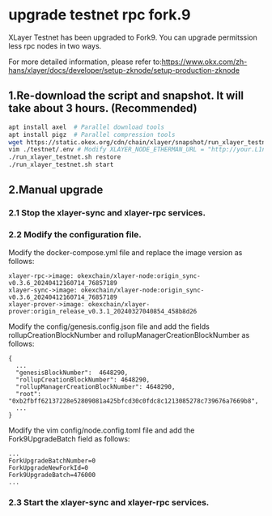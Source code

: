 # upgrade testnet rpc fork.9
XLayer Testnet has been upgraded to Fork9. You can upgrade permitssion less rpc nodes in two ways. 

For more detailed information, please refer to:https://www.okx.com/zh-hans/xlayer/docs/developer/setup-zknode/setup-production-zknode
## 1.Re-download the script and snapshot. It will take about 3 hours. (Recommended)
``` bash
apt install axel  # Parallel download tools
apt install pigz  # Parallel compression tools
wget https://static.okex.org/cdn/chain/xlayer/snapshot/run_xlayer_testnet.sh && chmod +x run_xlayer_testnet.sh && ./run_xlayer_testnet.sh init && cp ./testnet/example.env ./testnet/.env
vim ./testnet/.env # Modify XLAYER_NODE_ETHERMAN_URL = "http://your.L1node.url"
./run_xlayer_testnet.sh restore 
./run_xlayer_testnet.sh start
```

## 2.Manual upgrade
### 2.1 Stop the xlayer-sync and xlayer-rpc services.
### 2.2 Modify the configuration file.
Modify the docker-compose.yml file and replace the image version as follows:
```
xlayer-rpc->image: okexchain/xlayer-node:origin_sync-v0.3.6_20240412160714_76857189
xlayer-sync->image: okexchain/xlayer-node:origin_sync-v0.3.6_20240412160714_76857189
xlayer-prover->image: okexchain/xlayer-prover:origin_release_v0.3.1_20240327040854_458b8d26
```

Modify the config/genesis.config.json file and add the fields rollupCreationBlockNumber and rollupManagerCreationBlockNumber as follows:
```
{
  ...
  "genesisBlockNumber":  4648290,
  "rollupCreationBlockNumber": 4648290,
  "rollupManagerCreationBlockNumber": 4648290,
  "root": "0xb2fbff62137228e52809081a425bfcd30c0fdc8c1213085278c739676a7669b8",
  ...
}
```

Modify the vim config/node.config.toml file and add the Fork9UpgradeBatch field as follows:
```
...
ForkUpgradeBatchNumber=0
ForkUpgradeNewForkId=0
Fork9UpgradeBatch=476000
...
```

### 2.3 Start the xlayer-sync and xlayer-rpc services.